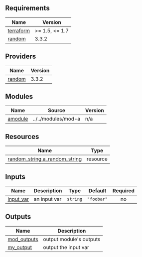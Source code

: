 <!-- BEGIN_TF_DOCS -->
## Requirements

| Name | Version |
|------|---------|
| <a name="requirement_terraform"></a> [terraform](#requirement\_terraform) | >= 1.5, <= 1.7 |
| <a name="requirement_random"></a> [random](#requirement\_random) | 3.3.2 |

## Providers

| Name | Version |
|------|---------|
| <a name="provider_random"></a> [random](#provider\_random) | 3.3.2 |

## Modules

| Name | Source | Version |
|------|--------|---------|
| <a name="module_amodule"></a> [amodule](#module\_amodule) | ../../modules/mod-a | n/a |

## Resources

| Name | Type |
|------|------|
| [random_string.a_random_string](https://registry.terraform.io/providers/hashicorp/random/3.3.2/docs/resources/string) | resource |

## Inputs

| Name | Description | Type | Default | Required |
|------|-------------|------|---------|:--------:|
| <a name="input_input_var"></a> [input\_var](#input\_input\_var) | an input var | `string` | `"foobar"` | no |

## Outputs

| Name | Description |
|------|-------------|
| <a name="output_mod_outputs"></a> [mod\_outputs](#output\_mod\_outputs) | output module's outputs |
| <a name="output_my_output"></a> [my\_output](#output\_my\_output) | output the input var |
<!-- END_TF_DOCS -->